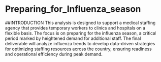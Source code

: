 # Preparing_for_Influenza_season

##INTRODUCTION
This analysis is designed to support a medical staffing agency that provides temporary workers to clinics and hospitals on a flexible basis. The focus is on preparing for the influenza season, a critical period marked by heightened demand for additional staff. The final deliverable will analyze influenza trends to develop data-driven strategies for optimizing staffing resources across the country, ensuring readiness and operational efficiency during peak demand.

